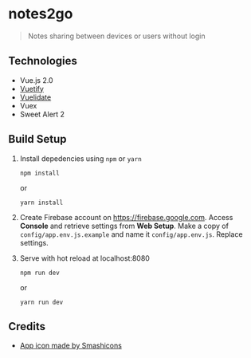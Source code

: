 # notes2go

> Notes sharing between devices or users without login

## Technologies
* Vue.js 2.0
* [Vuetify](https://vuetifyjs.com)
* [Vuelidate](https://github.com/monterail/vuelidate)
* Vuex
* Sweet Alert 2

## Build Setup

1.  Install depedencies using `npm` or `yarn`

        npm install

    or

        yarn install

1.  Create Firebase account on https://firebase.google.com. Access **Console** and retrieve settings from **Web Setup**. Make a copy of `config/app.env.js.example` and name it `config/app.env.js`. Replace settings.
 
1.  Serve with hot reload at localhost:8080

        npm run dev

    or

        yarn run dev


## Credits

* [App icon made by Smashicons](https://www.flaticon.com/authors/smashicons)